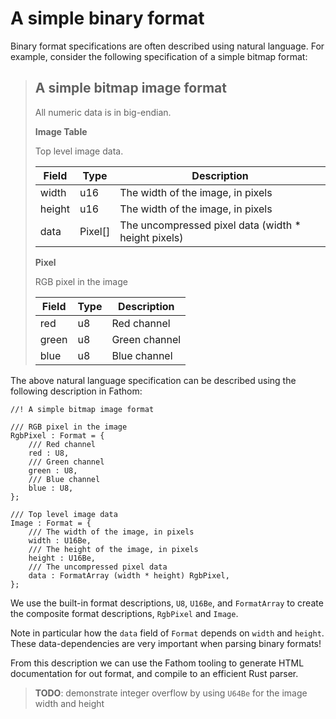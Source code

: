 # A simple binary format

Binary format specifications are often described using natural language.
For example, consider the following specification of a simple bitmap format:

> ## A simple bitmap image format
>
> All numeric data is in big-endian.
>
> **Image Table**
>
> Top level image data.
>
> | Field | Type | Description |
> | ----- | ---- | ----------- |
> | width | u16  | The width of the image, in pixels |
> | height | u16  | The width of the image, in pixels |
> | data | Pixel[] | The uncompressed pixel data (width * height pixels) |
>
> **Pixel**
>
> RGB pixel in the image
>
> | Field | Type | Description |
> | ----- | ---- | ----------- |
> | red | u8 | Red channel |
> | green | u8 | Green channel |
> | blue | u8 | Blue channel |
>

The above natural language specification can be described using the following description in Fathom:

```fathom
//! A simple bitmap image format

/// RGB pixel in the image
RgbPixel : Format = {
    /// Red channel
    red : U8,
    /// Green channel
    green : U8,
    /// Blue channel
    blue : U8,
};

/// Top level image data
Image : Format = {
    /// The width of the image, in pixels
    width : U16Be,
    /// The height of the image, in pixels
    height : U16Be,
    /// The uncompressed pixel data
    data : FormatArray (width * height) RgbPixel,
};
```

We use the built-in format descriptions, `U8`, `U16Be`, and `FormatArray` to create the composite format descriptions, `RgbPixel` and `Image`.

Note in particular how the `data` field of `Format` depends on `width` and `height`.
These data-dependencies are very important when parsing binary formats!

From this description we can use the Fathom tooling to generate HTML documentation for out format,
and compile to an efficient Rust parser.

> **TODO**: demonstrate integer overflow by using `U64Be` for the image width and height
